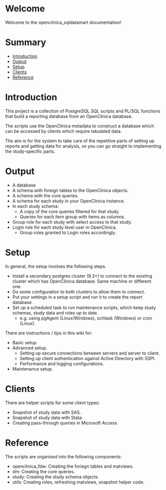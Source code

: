 # Welcome
Welcome to the openclinica_sqldatamart documentation!


# Summary
- [Introduction](#introduction)
- [Output](#output)
- [Setup](#setup)
- [Clients](#clients)
- [Reference](#reference)


# Introduction
This project is a collection of PostgreSQL SQL scripts and PL/SQL functions 
that build a reporting database from an OpenClinica database.

The scripts use the OpenClinica metadata to construct a database which can be 
accessed by clients which require tabulated data.

The aim is for the system to take care of the repetitive parts of setting up 
reports and getting data for analysis, so you can go straight to implementing 
the study-specific parts.


# Output
- A database
- A schema with foreign tables to the OpenClinica objects.
- A schema with the core queries.
- A schema for each study in your OpenClinica instance.
- In each study schema:
  + A copy of the core queries filtered for that study.
  + Queries for each item group with items as columns.
- Group role for each study with select access to that study.
- Login role for each study level user in OpenClinica.
  + Group roles granted to Login roles accordingly.


# Setup
In general, the setup involves the following steps.
- Install a secondary postgres cluster (9.3+) to connect to the existing 
  cluster which has OpenClinica database. Same machine or different one.
- Do some configuration to both clusters to allow them to connect.
- Put your settings in a setup script and run it to create the report database.
- Set up a scheduled task to run maintenance scripts, which keep study schemas,
  study data and roles up to date.
  + e.g. using pgAgent (Linux/Windows), schtask (Windows) or cron (Linux).

There are instructions / tips in this wiki for:
- Basic setup.
- Advanced setup.
  + Setting up secure connections between servers and server to client.
  + Setting up client authentication against Active Directory with SSPI.
  + Performance and logging configurations.
- Maintenance setup.


# Clients
There are helper scripts for some client types:
- Snapshot of study data with SAS.
- Snapshot of study data with Stata.
- Creating pass-through queries in Microsoft Access


# Reference
The scripts are organised into the following components:
- openclinica_fdw: Creating the foriegn tables and matviews.
- dm: Creating the core queries.
- study: Creating the study schema objects.
- utils: Creating roles, refreshing matviews, snapshot helper code.
